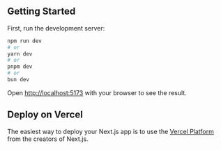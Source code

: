 
## Getting Started

First, run the development server:

```bash
npm run dev
# or
yarn dev
# or
pnpm dev
# or
bun dev
```

Open [http://localhost:5173](http://localhost:5173) with your browser to see the result.


## Deploy on Vercel

The easiest way to deploy your Next.js app is to use the [Vercel Platform](https://vercel.com/new?utm_medium=default-template&filter=next.js&utm_source=create-next-app&utm_campaign=create-next-app-readme) from the creators of Next.js.

